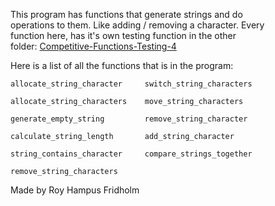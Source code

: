 
This program  has  functions  that  generate  strings  and  do  
operations to them. Like adding / removing a character.  Every  
function here, has it's own  testing  function  in  the  other  
folder: [Competitive-Functions-Testing-4](https://github.com/H4PE0N/Competitive-Programming/tree/master/Competitive-Testing-Folder/Competitive-Functions-Testing-4)

Here is a list of all the functions that is  in  the  program:

```
allocate_string_character     switch_string_characters

allocate_string_characters    move_string_characters

generate_empty_string         remove_string_character

calculate_string_length       add_string_character

string_contains_character     compare_strings_together

remove_string_characters
```

Made by Roy Hampus Fridholm
